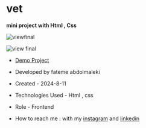# vet
**mini project with Html , Css**

![viewfinal](https://user-images.githubusercontent.com/109727844/204102879-086fee63-9bda-43b2-a1aa-49879c3f2d39.jpg)

![view final](https://user-images.githubusercontent.com/109727844/204102930-fac80657-4d16-4816-b476-a88e984abefe.jpg)

- [Demo Project](https://pouria-farahani-developer.github.io/Accordion-Menu-By-React/)

- Developed by fateme abdolmaleki

- Created - 2024-8-11

- Technologies Used - Html , css 

- Role - Frontend

- How to reach me : with my [instagram](https://www.instagram.com/fatemeabdolmaleki_/?igsh=c3N5MGl2cHEwcWpm) and [linkedin](https://www.linkedin.com/in/fateme-abdolmaleki)
